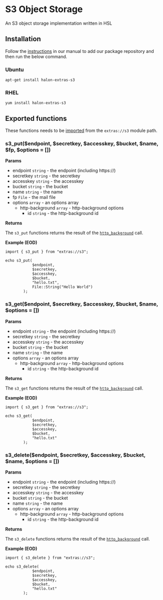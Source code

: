 # S3 Object Storage 
An S3 object storage implementation written in HSL

## Installation

Follow the [instructions](https://docs.halon.io/manual/comp_install.html#installation) in our manual to add our package repository and then run the below command.

### Ubuntu

```
apt-get install halon-extras-s3
```

### RHEL

```
yum install halon-extras-s3
```

## Exported functions

These functions needs to be [imported](https://docs.halon.io/hsl/structures.html#import) from the `extras://s3` module path.

### s3_put($endpoint, $secretkey, $accesskey, $bucket, $name, $fp, $options = [])

**Params**

- endpoint `string` - the endpoint (including https://)
- secretkey `string` - the secretkey
- accesskey `string` - the accesskey
- bucket `string` - the bucket
- name `string` - the name
- fp `File` - the mail file
- options `array` - an options array
   - http-background `array` - http-background options
     - id `string` - the http-background id

**Returns**

The ``s3_put`` functions returns the result of the [``http_background``](https://github.com/halon-extras/http-background/) call.

**Example (EOD)**

```
import { s3_put } from "extras://s3";

echo s3_put(
            $endpoint,
            $secretkey,
            $accesskey,
            $bucket,
            "hello.txt",
            File::String("Hello World")
        );
```

### s3_get($endpoint, $secretkey, $accesskey, $bucket, $name, $options = [])

**Params**

- endpoint `string` - the endpoint (including https://)
- secretkey `string` - the secretkey
- accesskey `string` - the accesskey
- bucket `string` - the bucket
- name `string` - the name
- options `array` - an options array
   - http-background `array` - http-background options
     - id `string` - the http-background id

**Returns**

The ``s3_get`` functions returns the result of the [``http_background``](https://github.com/halon-extras/http-background/) call.

**Example (EOD)**

```
import { s3_get } from "extras://s3";

echo s3_get(
            $endpoint,
            $secretkey,
            $accesskey,
            $bucket,
            "hello.txt"
        );
```

### s3_delete($endpoint, $secretkey, $accesskey, $bucket, $name, $options = [])

**Params**

- endpoint `string` - the endpoint (including https://)
- secretkey `string` - the secretkey
- accesskey `string` - the accesskey
- bucket `string` - the bucket
- name `string` - the name
- options `array` - an options array
   - http-background `array` - http-background options
     - id `string` - the http-background id

**Returns**

The ``s3_delete`` functions returns the result of the [``http_background``](https://github.com/halon-extras/http-background/) call.

**Example (EOD)**

```
import { s3_delete } from "extras://s3";

echo s3_delete(
            $endpoint,
            $secretkey,
            $accesskey,
            $bucket,
            "hello.txt"
        );
```